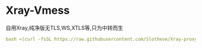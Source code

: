 # Xray-Vmess
自用Xray,纯净版无TLS,WS,XTLS等,只为中转而生
  ```yaml
bash <(curl -fsSL https://raw.githubusercontent.com/Slotheve/Xray-proxy/main/xray.sh)
  ```
